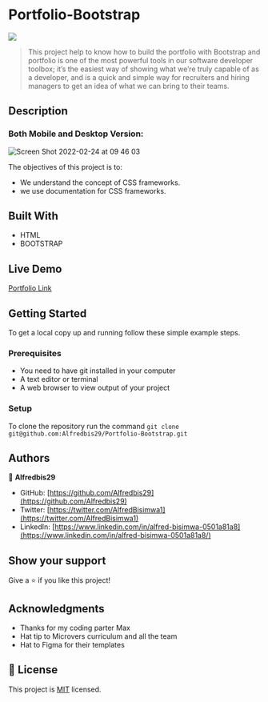 # Portfolio-Bootstrap

![](https://img.shields.io/badge/Microverse-blueviolet)

> This project help to know how to build the portfolio with Bootstrap and portfolio is one of the most powerful tools in our software developer toolbox; it’s the easiest way of showing what we’re truly capable of as a developer, and is a quick and simple way for recruiters and hiring managers to get an idea of what we can bring to their teams.

## Description

### Both Mobile and Desktop Version:

![Screen Shot 2022-02-24 at 09 46 03](https://user-images.githubusercontent.com/88894525/155481691-b796bdc6-3a4d-4f8a-8fa1-b65c07af9c75.png)


The objectives of this project is to:

- We understand the concept of CSS frameworks.
- we use documentation for CSS frameworks.

## Built With

- HTML
- BOOTSTRAP

## Live Demo

[Portfolio Link](https://github.com/Alfredbis29/Portfolio-Bootstrap)

## Getting Started

To get a local copy up and running follow these simple example steps.

### Prerequisites

- You need to have git installed in your computer
- A text editor or terminal
- A web browser to view output of your project

### Setup

To clone the repository run the command `git clone git@github.com:Alfredbis29/Portfolio-Bootstrap.git`

## Authors

👤 **Alfredbis29**

- GitHub: [https://github.com/Alfredbis29](https://github.com/Alfredbis29)
- Twitter: [https://twitter.com/AlfredBisimwa1](https://twitter.com/AlfredBisimwa1)
- LinkedIn: [https://www.linkedin.com/in/alfred-bisimwa-0501a81a8](https://www.linkedin.com/in/alfred-bisimwa-0501a81a8/)

## Show your support

Give a ⭐️ if you like this project!

## Acknowledgments

- Thanks for my coding parter Max
- Hat tip to Microvers curriculum and all the team
- Hat to Figma for their templates

## 📝 License

This project is [MIT](./MIT.md) licensed.
